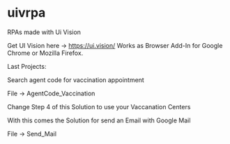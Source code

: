 # uivrpa
RPAs made with Ui Vision

Get UI Vision here -> https://ui.vision/ 
Works as Browser Add-In for Google Chrome or Mozilla Firefox.

Last Projects:

Search agent code for vaccination appointment 

File -> AgentCode_Vaccination

Change Step 4 of this Solution to use your Vaccanation Centers

With this comes the Solution for send an Email with Google Mail 

File -> Send_Mail
